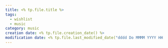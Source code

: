 ```yaml
---
title: <% tp.file.title %>
tags:
  - wishlist
  - music
category: music
creation date: <% tp.file.creation_date() %>
modification date: <% tp.file.last_modified_date("dddd Do MMMM YYYY HH:mm:ss") %>
---
```


